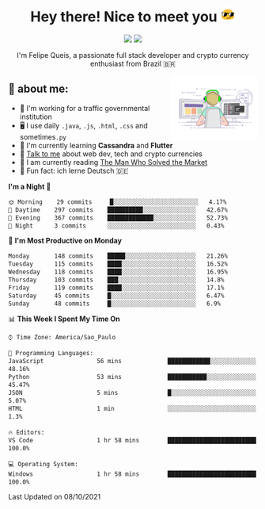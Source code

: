 
<h1 align="center">Hey there! Nice to meet you <img src="assets/sunglasses.gif" width="30"/></h1>

<p align="center">
  <a href="https://www.linkedin.com/in/fqueis"><img src="https://img.shields.io/badge/-LinkedIn-blue?style=flat&logo=Linkedin&logoColor=white" /></a>
  <a href="mailto:fqueis@gmail.com"><img src="https://img.shields.io/badge/-Gmail-c14438?style=flat&logo=Gmail&logoColor=white" /></a>
</p>

<p align="center">I'm Felipe Queis, a passionate full stack developer and crypto currency enthusiast from Brazil 🇧🇷</p>

<img width="35%" align="right" alt="fqueis" src="assets/profile.gif" /></p>

## 🤵 about me:

- 🏢 I'm working for a traffic governmental institution
- 🖥️ I use daily `.java`, `.js`, `.html`, `.css` and sometimes`.py`
- 🌱 I'm currently learning **Cassandra** and **Flutter**
- 💬 [Talk to me](https://github.com/fqueis/fqueis/discussions) about web dev, tech and crypto currencies
- 📖 I am currently reading [The Man Who Solved the Market](https://amzn.com/073521798X)
- 💭 Fun fact: ich lerne Deutsch 🇩🇪

<!--START_SECTION:waka-->
**I'm a Night 🦉** 

```text
🌞 Morning    29 commits     █░░░░░░░░░░░░░░░░░░░░░░░░   4.17% 
🌆 Daytime    297 commits    ██████████░░░░░░░░░░░░░░░   42.67% 
🌃 Evening    367 commits    █████████████░░░░░░░░░░░░   52.73% 
🌙 Night      3 commits      ░░░░░░░░░░░░░░░░░░░░░░░░░   0.43%

```
📅 **I'm Most Productive on Monday** 

```text
Monday       148 commits    █████░░░░░░░░░░░░░░░░░░░░   21.26% 
Tuesday      115 commits    ████░░░░░░░░░░░░░░░░░░░░░   16.52% 
Wednesday    118 commits    ████░░░░░░░░░░░░░░░░░░░░░   16.95% 
Thursday     103 commits    ███░░░░░░░░░░░░░░░░░░░░░░   14.8% 
Friday       119 commits    ████░░░░░░░░░░░░░░░░░░░░░   17.1% 
Saturday     45 commits     █░░░░░░░░░░░░░░░░░░░░░░░░   6.47% 
Sunday       48 commits     █░░░░░░░░░░░░░░░░░░░░░░░░   6.9%

```


📊 **This Week I Spent My Time On** 

```text
⌚︎ Time Zone: America/Sao_Paulo

💬 Programming Languages: 
JavaScript               56 mins             ████████████░░░░░░░░░░░░░   48.16% 
Python                   53 mins             ███████████░░░░░░░░░░░░░░   45.47% 
JSON                     5 mins              █░░░░░░░░░░░░░░░░░░░░░░░░   5.07% 
HTML                     1 min               ░░░░░░░░░░░░░░░░░░░░░░░░░   1.3%

🔥 Editors: 
VS Code                  1 hr 58 mins        █████████████████████████   100.0%

💻 Operating System: 
Windows                  1 hr 58 mins        █████████████████████████   100.0%

```


 Last Updated on 08/10/2021
<!--END_SECTION:waka-->
